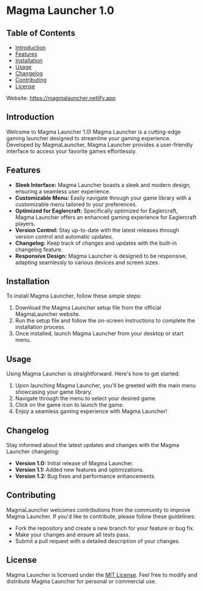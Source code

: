 # Magma Launcher 1.0

## Table of Contents
- [Introduction](#introduction)
- [Features](#features)
- [Installation](#installation)
- [Usage](#usage)
- [Changelog](#changelog)
- [Contributing](#contributing)
- [License](#license)

Website: https://magmalauncher.netlify.app

## Introduction
Welcome to Magma Launcher 1.0! Magma Launcher is a cutting-edge gaming launcher designed to streamline your gaming experience. Developed by MagmaLauncher, Magma Launcher provides a user-friendly interface to access your favorite games effortlessly.

## Features
- **Sleek Interface:** Magma Launcher boasts a sleek and modern design, ensuring a seamless user experience.
- **Customizable Menu:** Easily navigate through your game library with a customizable menu tailored to your preferences.
- **Optimized for Eaglercraft:** Specifically optimized for Eaglercraft, Magma Launcher offers an enhanced gaming experience for Eaglercraft players.
- **Version Control:** Stay up-to-date with the latest releases through version control and automatic updates.
- **Changelog:** Keep track of changes and updates with the built-in changelog feature.
- **Responsive Design:** Magma Launcher is designed to be responsive, adapting seamlessly to various devices and screen sizes.

## Installation
To install Magma Launcher, follow these simple steps:
1. Download the Magma Launcher setup file from the official MagmaLauncher website.
2. Run the setup file and follow the on-screen instructions to complete the installation process.
3. Once installed, launch Magma Launcher from your desktop or start menu.

## Usage
Using Magma Launcher is straightforward. Here's how to get started:
1. Upon launching Magma Launcher, you'll be greeted with the main menu showcasing your game library.
2. Navigate through the menu to select your desired game.
3. Click on the game icon to launch the game.
4. Enjoy a seamless gaming experience with Magma Launcher!

## Changelog
Stay informed about the latest updates and changes with the Magma Launcher changelog:
- **Version 1.0:** Initial release of Magma Launcher.
- **Version 1.1:** Added new features and optimizations.
- **Version 1.2:** Bug fixes and performance enhancements.

## Contributing
MagmaLauncher welcomes contributions from the community to improve Magma Launcher. If you'd like to contribute, please follow these guidelines:
- Fork the repository and create a new branch for your feature or bug fix.
- Make your changes and ensure all tests pass.
- Submit a pull request with a detailed description of your changes.

## License
Magma Launcher is licensed under the [MIT License](LICENSE.md). Feel free to modify and distribute Magma Launcher for personal or commercial use.
